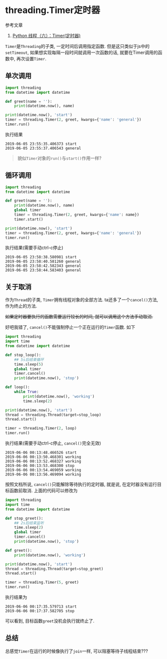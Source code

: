 # threading.Timer定时器

参考文章

1. [Python 线程（六）：Timer(定时器)](https://www.cnblogs.com/wang-can/p/3582051.html)

`Timer`是`Threading`的子类, 一定时间后调用指定函数. 但是这只类似于js中的`setTimeout`, 如果想实现每隔一段时间就调用一次函数的话, 就要在Timer调用的函数中, 再次设置`Timer`.

## 单次调用

```py
import threading
from datetime import datetime

def greet(name = ''):
    print(datetime.now(), name)

print(datetime.now(), 'start')
timer = threading.Timer(2, greet, kwargs={'name': 'general'})
timer.run()

```

执行结果

```
2019-06-05 23:55:35.406373 start
2019-06-05 23:55:37.406543 general
```

> 貌似`Timer`对象的`run()`与`start()`作用一样?

## 循环调用

```py
import threading
from datetime import datetime

def greet(name = ''):
    print(datetime.now(), name)
    global timer
    timer = threading.Timer(2, greet, kwargs={'name': name})
    timer.start()

print(datetime.now(), 'start')
timer = threading.Timer(2, greet, kwargs={'name': 'general'})
timer.run()

```

执行结果(需要手动ctrl-c停止)

```
2019-06-05 23:58:38.580981 start
2019-06-05 23:58:40.581260 general
2019-06-05 23:58:42.582343 general
2019-06-05 23:58:44.583403 general
```

## 关于取消

作为`Thread`的子类, `Timer`拥有线程对象的全部方法. ta还多了一个`cancel()`方法, 作为终止的方法.

~~如果定时器要执行的函数需要运行较长的时间, 就可以调用这个方法手动取消.~~

好吧我错了, `cancel()`不能强制停止一个正在运行的`Timer`函数. 如下

```py
import threading
import time
from datetime import datetime

def stop_loop():
    ## 5s后结束循环
    time.sleep(5)
    global timer
    timer.cancel()
    print(datetime.now(), 'stop')

def loop():
    while True:
        print(datetime.now(), 'working')
        time.sleep(2)

print(datetime.now(), 'start')
thread = threading.Thread(target=stop_loop)
thread.start()

timer = threading.Timer(2, loop)
timer.run()

```

执行结果(需要手动ctrl-c停止, `cancel()`完全无效)

```
2019-06-06 00:13:48.466526 start
2019-06-06 00:13:50.468301 working
2019-06-06 00:13:52.468327 working
2019-06-06 00:13:53.468300 stop
2019-06-06 00:13:54.469059 working
2019-06-06 00:13:56.469094 working
```

按照文档所说, `cancel()`只能解除等待执行的定时器, 就是说, 在定时器没有运行目标函数前取消. 上面的代码可以修改为

```py
import threading
import time
from datetime import datetime

def stop_greet():
    ## 2s后结束监听
    time.sleep(2)
    global timer
    timer.cancel()
    print(datetime.now(), 'stop')

def greet():
    print(datetime.now(), 'working')

print(datetime.now(), 'start')
thread = threading.Thread(target=stop_greet)
thread.start()

timer = threading.Timer(5, greet)
timer.run()

```

执行结果为

```
2019-06-06 00:17:35.579713 start
2019-06-06 00:17:37.582705 stop
```

可以看到, 目标函数`greet`没机会执行就终止了.

## 总结

总感觉`Timer`在运行的时候像执行了`join`一样, 可以阻塞等待子线程结束???
